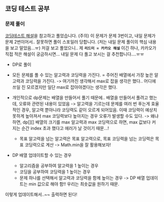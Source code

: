 ## 코딩 테스트 공부

### 문제 풀이

[코딩테스트 해설](https://tech.kakao.com/posts/530)을 참고하고 풀었습니다.
(주의) 이 문제가 문제 3번이고, 내일 문제가 문제 2번이어서.. 잘못하면 풀이 스포일러 당합니다. (저는 내일 문제 풀이의 핵심 내용을 보고 말았음...ㅠ)
저걸 보고 풀었으니.. 제 **`리드미 = 카카오 해설`** 이긴 하나, 카카오가 직접 적은 해설이 궁금하시면... 내일 문제 다 풀고 보시는 걸 추천합니다....ㅠㅠ
- DP로 풀이
- 모든 문제를 풀 수 있는 알고력과 코딩력을 가진다. = 주어진 배열에서 가장 높은 알고력과 코딩력을 가진다.
  -> 여기까진 생각해서 max로 잡을 생각은 했다.. 어디에 쓰일 진 모르겠지만 일단 max로 잡아야겠다는 생각은 했다.
- 개인적으로 dp문제는 배열을 만들어서 풀기 때문에.. 배열을 만들어서 풀려고 했는데, 오류와 관련된 내용이 있었음
  -> 알고력을 기르는데 문제를 여러 번 푸는게 효율적인 경우, 알고력 뿐아니라 코딩력도 같이 오르게 되어있음. 이때 코딩력이 예상치못하게 높아져서 max 코딩력보다 높아지는 경우 오류가 발생할 수도 있다.
  -> 왜냐하면, dp[][] 배열의 크기를 max 알고력과 max 코딩력으로 하면, max 값보다 커지는 순간 index 초과 했다고 에러가 날 것이기 때문...!
  - 목표 알고력을 넘는 알고력은 목표 알고력으로, 목표 코딩력을 넘는 코딩력은 목표 코딩력으로 계산 -> Math.min을 잘 활용해보자!

- DP 배열 업데이트할 수 있는 경우
  - 알고리즘을 공부하여 알고력을 1 높이는 경우
  - 코딩을 공부하여 코딩력을 1 높이는 경우
  - 문제 하나를 선택해서 알고력과 코딩력을 함께 높이는 경우
  -> DP 배열 업데이트는 min 값으로 해야 함!! 우리는 최솟값을 원하기 때문.

이렇게 업데이트해서..~~ 출력하면 된다!